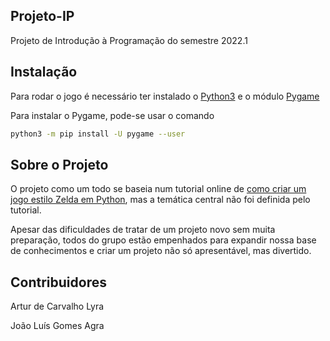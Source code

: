 ## Projeto-IP

Projeto de Introdução à Programação do semestre 2022.1

## Instalação

Para rodar o jogo é necessário ter instalado o [Python3](https://www.python.org/downloads/) e o módulo [Pygame](https://www.pygame.org/)

Para instalar o Pygame, pode-se usar o comando
```sh
python3 -m pip install -U pygame --user
```

## Sobre o Projeto

O projeto como um todo se baseia num tutorial online de [como criar um jogo estilo Zelda em Python](https://www.youtube.com/watch?v=QU1pPzEGrqw), mas a temática central não foi definida pelo tutorial.

Apesar das dificuldades de tratar de um projeto novo sem muita preparação, todos do grupo estão empenhados para expandir nossa base de conhecimentos e criar um projeto não só apresentável, mas divertido.

## Contribuidores

Artur de Carvalho Lyra

João Luís Gomes Agra